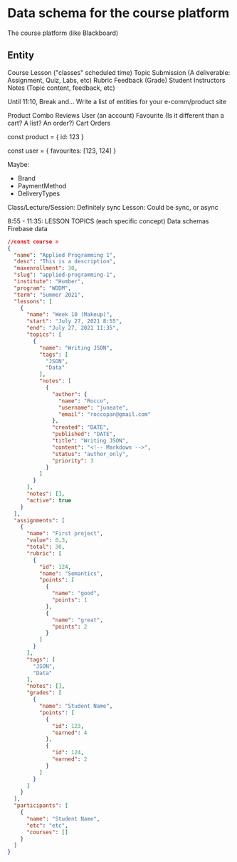 # Data schema for the course platform

The course platform (like Blackboard) 


## Entity

Course
Lesson ("classes" scheduled time)
Topic
Submission (A deliverable: Assignment, Quiz, Labs, etc)
Rubric
Feedback (Grade)
Student
Instructors
Notes (Topic content, feedback, etc)




Until 11:10, Break and...
   Write a list of entities for your e-comm/product site



Product
   Combo
   Reviews
User (an account)
   Favourite (Is it different than a cart? A list? An order?)
Cart
Orders


const product = {
   id: 123
}

const user = {
   favourites: [123, 124]
}






Maybe:
- Brand
- PaymentMethod
- DeliveryTypes


Class/Lecture/Session: Definitely sync
Lesson: Could be sync, or async

8:55 - 11:35: LESSON 
TOPICS (each specific concept)
Data schemas
Firebase data





```json
//const course = 
{
  "name": "Applied Programming 1",
  "desc": "This is a description",
  "maxenrollment": 30,
  "slug": "applied-programming-1",
  "institute": "Humber",
  "program": "WDDM",
  "term": "Summer 2021",
  "lessons": [
    {
      "name": "Week 10 (Makeup)",
      "start": "July 27, 2021 8:55",
      "end": "July 27, 2021 11:35",
      "topics": [
        {
          "name": "Writing JSON",
          "tags": [
            "JSON",
            "Data"
          ],
          "notes": [
            {
              "author": {
                "name": "Rocco",
                "username": "juneate",
                "email": "roccopan@gmail.com"
              },
              "created": "DATE",
              "published": "DATE",
              "title": "Writing JSON",
              "content": "<!-- Markdown -->",
              "status": "author_only",
              "priority": 3
            }
          ]
        }
      ],
      "notes": [],
      "active": true
    }
  ],
  "assignments": [
    {
      "name": "First project",
      "value": 0.3,
      "total": 30,
      "rubric": [
        {
          "id": 124,
          "name": "Semantics",
          "points": [
            {
              "name": "good",
              "points": 1
            },
            {
              "name": "great",
              "points": 2
            }
          ]
        }
      ],
      "tags": [
        "JSON",
        "Data"
      ],
      "notes": [],
      "grades": [
        {
          "name": "Student Name",
          "points": [
            {
              "id": 123,
              "earned": 4
            },
            {
              "id": 124,
              "earned": 2
            }
          ]
        }
      ]
    }
  ],
  "participants": [
    {
      "name": "Student Name",
      "etc": "etc",
      "courses": []
    }
  ]
}
```